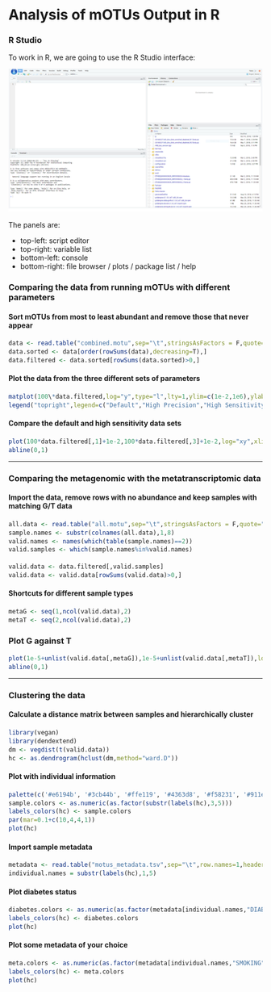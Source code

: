 # Analysis of mOTUs Output in R

### R Studio

To work in R, we are going to use the R Studio interface:

![rstudio](/images/rstudio.png)

The panels are:

* top-left: script editor
* top-right: variable list
* bottom-left: console
* bottom-right: file browser / plots / package list / help

### Comparing the data from running mOTUs with different parameters
#### Sort mOTUs from most to least abundant and remove those that never appear
```R
data <- read.table("combined.motu",sep="\t",stringsAsFactors = F,quote="\"",row.names=1,comment="",skip=2,header=T)
data.sorted <- data[order(rowSums(data),decreasing=T),]
data.filtered <- data.sorted[rowSums(data.sorted)>0,]
```
#### Plot the data from the three different sets of parameters
```R
matplot(100\*data.filtered,log="y",type="l",lty=1,ylim=c(1e-2,1e6),ylab="Relative Abundance (%)")
legend("topright",legend=c("Default","High Precision","High Sensitivity"),fill=1:3)
```
#### Compare the default and high sensitivity data sets
```R
plot(100*data.filtered[,1]+1e-2,100*data.filtered[,3]+1e-2,log="xy",xlim=c(1e-2,1e6),ylim=c(1e-2,1e6),xlab="Default",ylab="High Sensitivity",pch=20,col=rgb(1,0,0,0.25))
abline(0,1)
```
___

### Comparing the metagenomic with the metatranscriptomic data

#### Import the data, remove rows with no abundance and keep samples with matching G/T data
```R
all.data <- read.table("all.motu",sep="\t",stringsAsFactors = F,quote="\"",row.names=1,comment="",skip=2,header=T)
sample.names <- substr(colnames(all.data),1,8)
valid.names <- names(which(table(sample.names)==2))
valid.samples <- which(sample.names%in%valid.names)

valid.data <- data.filtered[,valid.samples]
valid.data <- valid.data[rowSums(valid.data)>0,]
```
#### Shortcuts for different sample types
```R
metaG <- seq(1,ncol(valid.data),2)
metaT <- seq(2,ncol(valid.data),2)
```
### Plot G against T
```R
plot(1e-5+unlist(valid.data[,metaG]),1e-5+unlist(valid.data[,metaT]),log="xy",xlab="metaG",ylab="metaT",pch=20,col=rgb(1,0,0,0.1))
abline(0,1)
```
___

### Clustering the data

#### Calculate a distance matrix between samples and hierarchically cluster
```R
library(vegan)
library(dendextend)
dm <- vegdist(t(valid.data))
hc <- as.dendrogram(hclust(dm,method="ward.D"))
```
#### Plot with individual information
```R
palette(c('#e6194b', '#3cb44b', '#ffe119', '#4363d8', '#f58231', '#911eb4', '#46f0f0', '#f032e6', '#bcf60c', '#fabebe', '#008080', '#e6beff', '#9a6324', '#fffac8', '#800000', '#aaffc3', '#808000', '#ffd8b1', '#000075', '#808080', '#ffffff', '#000000'))
sample.colors <- as.numeric(as.factor(substr(labels(hc),3,5)))
labels_colors(hc) <- sample.colors
par(mar=0.1+c(10,4,4,1))
plot(hc)
```
#### Import sample metadata
```R
metadata <- read.table("motus_metadata.tsv",sep="\t",row.names=1,header=T)
individual.names = substr(labels(hc),1,5)
```
#### Plot diabetes status
```R
diabetes.colors <- as.numeric(as.factor(metadata[individual.names,"DIABETESTY1"]))
labels_colors(hc) <- diabetes.colors
plot(hc)
```
#### Plot some metadata of your choice
```R
meta.colors <- as.numeric(as.factor(metadata[individual.names,"SMOKING"]))
labels_colors(hc) <- meta.colors
plot(hc)
```
